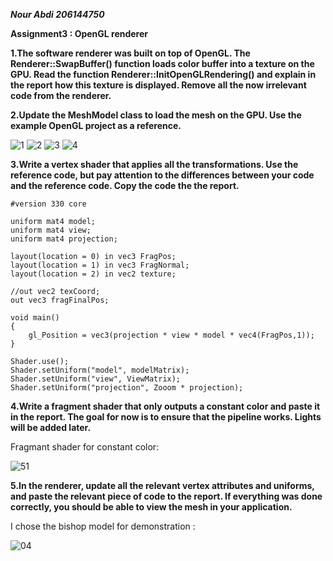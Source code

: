 ***Nour Abdi 206144750***

**Assignment3 : OpenGL renderer**

**1.The software renderer was built on top of OpenGL. The Renderer::SwapBuffer() function
loads color buffer into a texture on the GPU. Read the function Renderer::InitOpenGLRendering()
and explain in the report how this texture is displayed. Remove all the now irrelevant
code from the renderer.**

**2.Update the MeshModel class to load the mesh on the GPU. Use the example OpenGL
project as a reference.**

![1](https://user-images.githubusercontent.com/34486030/109210620-c0a8b580-77b5-11eb-9102-c2ddadcb1217.jpeg)
![2](https://user-images.githubusercontent.com/34486030/109210621-c1414c00-77b5-11eb-9c50-b01ec3434e01.jpeg)
![3](https://user-images.githubusercontent.com/34486030/109210622-c2727900-77b5-11eb-90c0-7ea985ec7f0a.jpeg)
![4](https://user-images.githubusercontent.com/34486030/109210624-c30b0f80-77b5-11eb-9333-6c10b5ac1230.jpeg)

**3.Write a vertex shader that applies all the transformations. Use the reference code, but
pay attention to the differences between your code and the reference code. Copy the code
the the report.**

```
#version 330 core

uniform mat4 model;
uniform mat4 view;
uniform mat4 projection;

layout(location = 0) in vec3 FragPos;
layout(location = 1) in vec3 FragNormal;
layout(location = 2) in vec2 texture;

//out vec2 texCoord;
out vec3 fragFinalPos;

void main()
{
    gl_Position = vec3(projection * view * model * vec4(FragPos,1));
}
```
```
Shader.use();
Shader.setUniform("model", modelMatrix);
Shader.setUniform("view", ViewMatrix);
Shader.setUniform("projection", Zooom * projection);
```

**4.Write a fragment shader that only outputs a constant color and paste it in the report.
The goal for now is to ensure that the pipeline works. Lights will be added later.**

Fragmant shader for constant color:

![51](https://user-images.githubusercontent.com/34486030/109212256-f64e9e00-77b7-11eb-9abe-b8e5355f72e9.jpeg)

**5.In the renderer, update all the relevant vertex attributes and uniforms, and paste the
relevant piece of code to the report. If everything was done correctly, you should be able
to view the mesh in your application.**

I chose the bishop model for demonstration :

![04](https://user-images.githubusercontent.com/34486030/109214891-10d64680-77bb-11eb-94cf-a10925db4587.jpeg)


